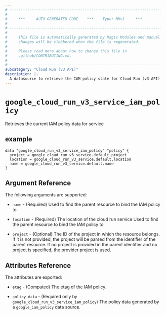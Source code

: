 ```yaml
---
# ----------------------------------------------------------------------------
#
#     ***     AUTO GENERATED CODE    ***    Type: MMv1     ***
#
# ----------------------------------------------------------------------------
#
#     This file is automatically generated by Magic Modules and manual
#     changes will be clobbered when the file is regenerated.
#
#     Please read more about how to change this file in
#     .github/CONTRIBUTING.md.
#
# ----------------------------------------------------------------------------
subcategory: "Cloud Run (v3 API)"
description: |-
  A datasource to retrieve the IAM policy state for Cloud Run (v3 API) Service
---
```



# `google_cloud_run_v3_service_iam_policy`
Retrieves the current IAM policy data for service



## example

```hcl
data "google_cloud_run_v3_service_iam_policy" "policy" {
  project = google_cloud_run_v3_service.default.project
  location = google_cloud_run_v3_service.default.location
  name = google_cloud_run_v3_service.default.name
}
```

## Argument Reference

The following arguments are supported:

* `name` - (Required) Used to find the parent resource to bind the IAM policy to
* `location` - (Required) The location of the cloud run service Used to find the parent resource to bind the IAM policy to

* `project` - (Optional) The ID of the project in which the resource belongs.
    If it is not provided, the project will be parsed from the identifier of the parent resource. If no project is provided in the parent identifier and no project is specified, the provider project is used.

## Attributes Reference

The attributes are exported:

* `etag` - (Computed) The etag of the IAM policy.

* `policy_data` - (Required only by `google_cloud_run_v3_service_iam_policy`) The policy data generated by
  a `google_iam_policy` data source.
